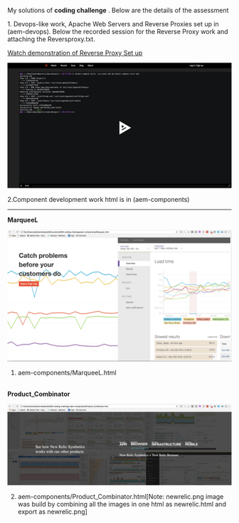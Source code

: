 <p>
My solutions of <strong>coding challenge</strong> . Below are the details of the assessment
</p>
<p>
 1. Devops-like work, Apache Web Servers and Reverse Proxies set up in (aem-devops). Below the recorded session for the Reverse Proxy work and attaching the Reversproxy.txt. 
 
 <a href="https://asciinema.org/a/EBGQhLscMWUsY5EysiMYRethT">Watch demonstration of Reverse Proxy Set up</a>
 
 
 ![alt aem-devops](github_assets/aem-devops.png)
 
 </p>
 <p>
 2.Component development work html is in (aem-components)
<hr>
<b>MarqueeL</b>

![alt MarqueeL](github_assets/MarqueeL.png)

1. aem-components/MarqueeL.html


<br>
<b>Product_Combinator</b>

 ![Product_Combinator](github_assets/Product_Combinator.png)

2. aem-components/Product_Combinator.html[Note: newrelic.png image was build by combining all the images in one html as newrelic.html and export as newrelic.png]

